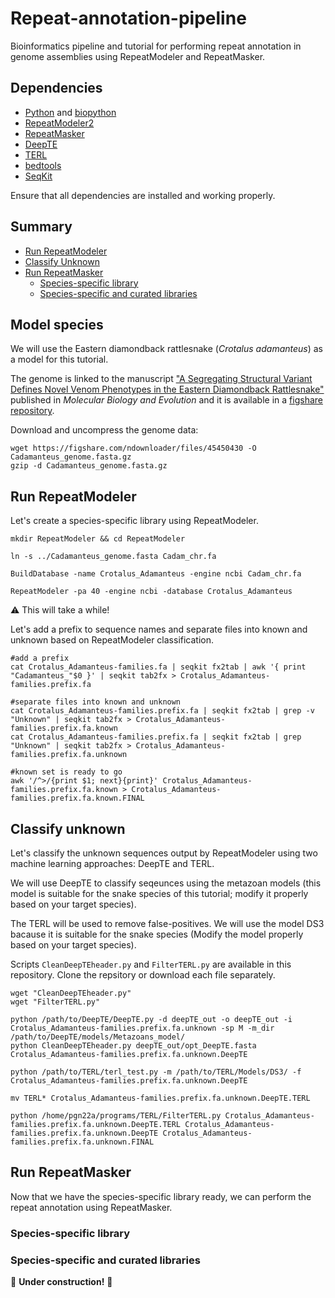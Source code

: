 # Repeat-annotation-pipeline
Bioinformatics pipeline and tutorial for performing repeat annotation in genome assemblies using RepeatModeler and RepeatMasker.

## Dependencies
 - [Python](https://www.python.org/) and [biopython](https://biopython.org/)
 - [RepeatModeler2](https://github.com/Dfam-consortium/RepeatModeler)
 - [RepeatMasker](https://github.com/Dfam-consortium/RepeatMasker)
 - [DeepTE](https://github.com/LiLabAtVT/DeepTE)
 - [TERL](https://github.com/muriloHoracio/TERL)
 - [bedtools](https://github.com/arq5x/bedtools2)
 - [SeqKit](https://github.com/shenwei356/seqkit)

Ensure that all dependencies are installed and working properly.

## Summary
 - [Run RepeatModeler](#run-repeatmodeler)
 - [Classify Unknown](#classify-unknown)
 - [Run RepeatMasker](#run-repeatmasker)
	- [Species-specific library](#species-specific-library)
 	- [Species-specific and curated libraries](#species-specific-and-curated-libraries)

## Model species
We will use the Eastern diamondback rattlesnake (*Crotalus adamanteus*) as a model for this tutorial.

The genome is linked to the manuscript ["A Segregating Structural Variant Defines Novel Venom Phenotypes in the Eastern Diamondback Rattlesnake"]() published in *Molecular Biology and Evolution* and it is available in a [figshare repository](https://figshare.com/projects/Eastern_diamondback_rattlesnake_Crotalus_adamanteus_-_haplotype-resolved_genome_assembly/200614).

Download and uncompress the genome data:
```
wget https://figshare.com/ndownloader/files/45450430 -O Cadamanteus_genome.fasta.gz
gzip -d Cadamanteus_genome.fasta.gz
```

##  Run RepeatModeler
Let's create a species-specific library using RepeatModeler.

```
mkdir RepeatModeler && cd RepeatModeler

ln -s ../Cadamanteus_genome.fasta Cadam_chr.fa

BuildDatabase -name Crotalus_Adamanteus -engine ncbi Cadam_chr.fa

RepeatModeler -pa 40 -engine ncbi -database Crotalus_Adamanteus
```

:warning: This will take a while!

Let's add a prefix to sequence names and separate files into known and unknown based on RepeatModeler classification.

```
#add a prefix
cat Crotalus_Adamanteus-families.fa | seqkit fx2tab | awk '{ print "Cadamanteus_"$0 }' | seqkit tab2fx > Crotalus_Adamanteus-families.prefix.fa

#separate files into known and unknown
cat Crotalus_Adamanteus-families.prefix.fa | seqkit fx2tab | grep -v "Unknown" | seqkit tab2fx > Crotalus_Adamanteus-families.prefix.fa.known
cat Crotalus_Adamanteus-families.prefix.fa | seqkit fx2tab | grep "Unknown" | seqkit tab2fx > Crotalus_Adamanteus-families.prefix.fa.unknown

#known set is ready to go
awk '/^>/{print $1; next}{print}' Crotalus_Adamanteus-families.prefix.fa.known > Crotalus_Adamanteus-families.prefix.fa.known.FINAL
```

##  Classify unknown
Let's classify the unknown sequences output by RepeatModeler using two machine learning approaches: DeepTE and TERL.

We will use DeepTE to classify seqeunces using the metazoan models (this model is suitable for the snake species of this tutorial; modify it properly based on your target species).

The TERL will be used to remove false-positives. We will use the model DS3 bacause it is suitable for the snake species (Modify the model properly based on your target species).

Scripts ```CleanDeepTEheader.py``` and ```FilterTERL.py``` are available in this repository. Clone the repsitory or download each file separately.

```
wget "CleanDeepTEheader.py"
wget "FilterTERL.py"

python /path/to/DeepTE/DeepTE.py -d deepTE_out -o deepTE_out -i Crotalus_Adamanteus-families.prefix.fa.unknown -sp M -m_dir /path/to/DeepTE/models/Metazoans_model/
python CleanDeepTEheader.py deepTE_out/opt_DeepTE.fasta Crotalus_Adamanteus-families.prefix.fa.unknown.DeepTE

python /path/to/TERL/terl_test.py -m /path/to/TERL/Models/DS3/ -f Crotalus_Adamanteus-families.prefix.fa.unknown.DeepTE

mv TERL* Crotalus_Adamanteus-families.prefix.fa.unknown.DeepTE.TERL

python /home/pgn22a/programs/TERL/FilterTERL.py Crotalus_Adamanteus-families.prefix.fa.unknown.DeepTE.TERL Crotalus_Adamanteus-families.prefix.fa.unknown.DeepTE Crotalus_Adamanteus-families.prefix.fa.unknown.FINAL
```

##  Run RepeatMasker
Now that we have the species-specific library ready, we can perform the repeat annotation using RepeatMasker.

### Species-specific library

### Species-specific and curated libraries

:construction:	**Under construction!** :construction:	

<!--

 #conda activate deepTE

#generate the RM2_CuratedSnakes

cat Crotalus_Adamanteus-families.prefix.fa.known.FINAL Crotalus_Adamanteus-families.prefix.fa.unknown.FINAL ~/programs/TElibs/BovB_CR1_TElib.fasta ~/programs/TElibs/Boa_Snakes_Known_TElib_CLEAN.fasta > Cadam_RM2Curated_TElib.fasta

#run RepeatMasker with the RM2Curated_TElib

RepeatMasker -pa 20 -gff -s -a -inv -no_is -norna -xsmall -nolow -div 40 -lib Cadam_RM2Curated_TElib.fasta -cutoff 225 Cadam_chr.fa
export PERL5LIB=/home/pgn22a/miniconda3/envs/EDTA/share/RepeatMasker/
calcDivergenceFromAlign.pl -s Cadam_chr.fa.align.divsum Cadam_chr.fa.align
tail -n 72 Cadam_chr.fa.align.divsum > Cadam_chr.fa.Kimura.distance

python ~/programs/TElibs/AdjustingGFF_RM.py Cadam_chr.fa.out.gff Cadam_RM2Curated_TElib.fasta Cadam_chr.fa.out.adjusted.gff


#running the seriated pipeline (simple+snakes+known+unknown)

mkdir RL_FINAL && cd RL_FINAL

#ln -s ../Cadam_primary_chromosomes.fasta Cadam_chr.fa

mkdir 01_simple_out 02_snakes_out 03_known_out 04_unknown_out

#round 1: annotate/mask simple repeats
RepeatMasker -pa 20 -a -e ncbi -dir 01_simple_out -noint -xsmall Cadam_chr.fa

 #adjust names of outputs

#round 2: annotate/mask using a curated lib and the output from round 1
RepeatMasker -pa 20 -a -e ncbi -dir 02_snakes_out -nolow -lib ~/programs/TElibs/Snakes_Curated_TElib.fasta 01_simple_out/Cadam_chr.simple_mask.masked.fasta

  #nohup ProcessRepeats -xsmall -nolow -gff -a -species tetrapoda Cadam_chr.snakes_mask.cat.gz &
  #bedtools maskfasta -soft -fi ../01_simple_out/Cadam_chr.simple_mask.masked.fasta -bed Cadam_chr.snakes_mask.out.gff -fo Cadam_chr.snakes_mask.masked.fasta

#round 3: annotate/mask known RM2 elements sourced from species-specific de novo repeat library using output from 2nd round of RepeatMasker
RepeatMasker -pa 20 -a -e ncbi -dir 03_known_out -nolow -lib Crotalus_Adamanteus-families.prefix.fa.known.FINAL 02_snakes_out/Cadam_chr.snakes_mask.masked.fasta

#round 4 - annotate/mask unkoen RM2 (classified using DeepTE and TERL) using the output from round 3
RepeatMasker -pa 20 -a -e ncbi -dir 04_unknown_out -nolow -lib Crotalus_Adamanteus-families.prefix.fa.unknown.FINAL 03_known_out/Cadam_chr.known_mask.masked.fasta

#round 5: merge round 1, 2, 3, and 4 annotations

mkdir -p 05_full_out

cat 01_simple_out/Cadam_chr.simple_mask.cat.gz \
02_snakes_out/Cadam_chr.snakes_mask.cat.gz \
03_known_out/Cadam_chr.known_mask.cat.gz \
04_unknown_out/Cadam_chr.unknown_mask.cat.gz \
> 05_full_out/Cadam_chr.full_mask.cat.gz


# resummarize repeat compositions from combined analysis of all RepeatMasker rounds
cd 05_full_out/
ProcessRepeats -gff -a -species tetrapoda Cadam_chr.full_mask.cat.gz

export PERL5LIB=/home/pgn22a/miniconda3/envs/EDTA/share/RepeatMasker/
calcDivergenceFromAlign.pl -s Cadam_chr.full_mask.align.divsum Cadam_chr.full_mask.align
tail -n 72 Cadam_chr.full_mask.align.divsum > Cadam_chr.full_mask.Kimura.distance

python ~/programs/TElibs/AdjustingGFF_RM.py Cadam_chr.full_mask.out.gff ../../RepeatModeler/Cadam_RM2Curated_TElib.fasta Cadam_chr.full_mask.out.adjusted.gff

#soft mask the genome

bedtools maskfasta -soft -fi ../../Cadam_primary_chromosomes.fasta -bed Cadam_chr.full_mask.out.adjusted.gff -fo Cadam_primary_chromosomes.soft.masked.fasta


-->
